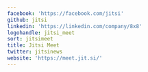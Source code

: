```yaml
---
facebook: 'https://facebook.com/jitsi'
github: jitsi
linkedin: 'https://linkedin.com/company/8x8'
logohandle: jitsi_meet
sort: jitsimeet
title: Jitsi Meet
twitter: jitsinews
website: 'https://meet.jit.si/'
---
```


